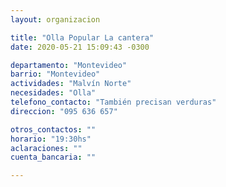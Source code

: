 ```yaml
---
layout: organizacion

title: "Olla Popular La cantera"
date: 2020-05-21 15:09:43 -0300

departamento: "Montevideo"
barrio: "Montevideo"
actividades: "Malvín Norte"
necesidades: "Olla"
telefono_contacto: "También precisan verduras"
direccion: "095 636 657"

otros_contactos: ""
horario: "19:30hs"
aclaraciones: ""
cuenta_bancaria: ""

---
```

